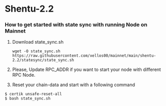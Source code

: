 # Shentu-2.2

### How to get started with state sync with running Node on Mainnet

 1. Download state_sync.sh
    ```
    wget -O state_sync.sh https://raw.githubusercontent.com/xellos00/mainnet/main/shentu-2.2/statesync/state_sync.sh
    ```
 2. Please, Update RPC_ADDR if you want to start your node with different RPC Node. 

 3. Reset your chain-data and start with a following command   
   ```
   $ certik unsafe-reset-all
   $ bash state_sync.sh
   ```  